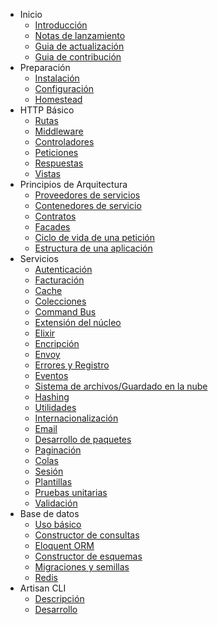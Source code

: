 - Inicio
    - [Introducción](/5.0/introduction)
    - [Notas de lanzamiento](/5.0/releases)
    - [Guia de actualización](/5.0/upgrade)
    - [Guia de contribución](/5.0/contributions)
- Preparación
    - [Instalación](/5.0/installation)
    - [Configuración](/5.0/configuration)
    - [Homestead](/5.0/homestead)
- HTTP Básico
    - [Rutas](/5.0/routing)
    - [Middleware](/5.0/middleware)
    - [Controladores](/5.0/controllers)
    - [Peticiones](/5.0/requests)
    - [Respuestas](/5.0/responses)
    - [Vistas](/5.0/views)
- Principios de Arquitectura
    - [Proveedores de servicios](/5.0/providers)
    - [Contenedores de servicio](/5.0/container)
    - [Contratos](/5.0/contracts)
    - [Facades](/5.0/facades)
    - [Ciclo de vida de una petición](/5.0/lifecycle)
    - [Estructura de una aplicación](/5.0/structure)
- Servicios
    - [Autenticación](/5.0/authentication)
    - [Facturación](/5.0/billing)
    - [Cache](/5.0/cache)
    - [Colecciones](/5.0/collections)
    - [Command Bus](/5.0/bus)
    - [Extensión del núcleo](/5.0/extending)
    - [Elixir](/5.0/elixir)
    - [Encripción](/5.0/encryption)
    - [Envoy](/5.0/envoy)
    - [Errores y Registro](/5.0/errors)
    - [Eventos](/5.0/events)
    - [Sistema de archivos/Guardado en la nube](/5.0/filesystem)
    - [Hashing](/5.0/hashing)
    - [Utilidades](/5.0/helpers)
    - [Internacionalización](/5.0/localization)
    - [Email](/5.0/mail)
    - [Desarrollo de paquetes](/5.0/packages)
    - [Paginación](/5.0/pagination)
    - [Colas](/5.0/queues)
    - [Sesión](/5.0/session)
    - [Plantillas](/5.0/templates)
    - [Pruebas unitarias](/5.0/testing)
    - [Validación](/5.0/validation)
- Base de datos
    - [Uso básico](/5.0/database)
    - [Constructor de consultas](/5.0/queries)
    - [Eloquent ORM](/5.0/eloquent)
    - [Constructor de esquemas](/5.0/schema)
    - [Migraciones y semillas](/5.0/migrations)
    - [Redis](/5.0/redis)
- Artisan CLI
    - [Descripción](/5.0/artisan)
    - [Desarrollo](/5.0/commands)
